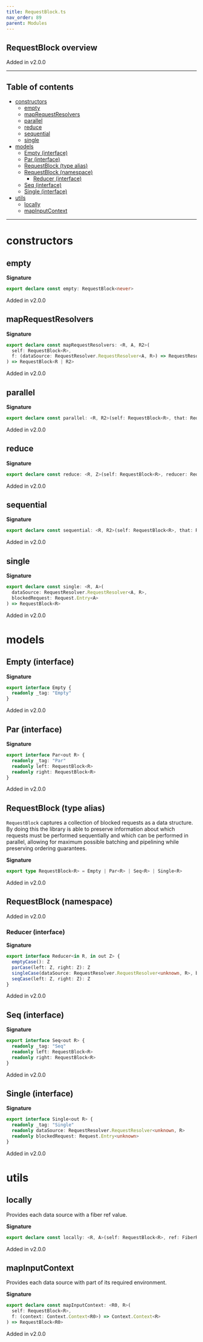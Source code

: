 ```yaml
---
title: RequestBlock.ts
nav_order: 89
parent: Modules
---
```


## RequestBlock overview

Added in v2.0.0

---

<h2 class="text-delta">Table of contents</h2>

- [constructors](#constructors)
  - [empty](#empty)
  - [mapRequestResolvers](#maprequestresolvers)
  - [parallel](#parallel)
  - [reduce](#reduce)
  - [sequential](#sequential)
  - [single](#single)
- [models](#models)
  - [Empty (interface)](#empty-interface)
  - [Par (interface)](#par-interface)
  - [RequestBlock (type alias)](#requestblock-type-alias)
  - [RequestBlock (namespace)](#requestblock-namespace)
    - [Reducer (interface)](#reducer-interface)
  - [Seq (interface)](#seq-interface)
  - [Single (interface)](#single-interface)
- [utils](#utils)
  - [locally](#locally)
  - [mapInputContext](#mapinputcontext)

---

# constructors

## empty

**Signature**

```ts
export declare const empty: RequestBlock<never>
```

Added in v2.0.0

## mapRequestResolvers

**Signature**

```ts
export declare const mapRequestResolvers: <R, A, R2>(
  self: RequestBlock<R>,
  f: (dataSource: RequestResolver.RequestResolver<A, R>) => RequestResolver.RequestResolver<A, R2>
) => RequestBlock<R | R2>
```

Added in v2.0.0

## parallel

**Signature**

```ts
export declare const parallel: <R, R2>(self: RequestBlock<R>, that: RequestBlock<R2>) => RequestBlock<R | R2>
```

Added in v2.0.0

## reduce

**Signature**

```ts
export declare const reduce: <R, Z>(self: RequestBlock<R>, reducer: RequestBlock.Reducer<R, Z>) => Z
```

Added in v2.0.0

## sequential

**Signature**

```ts
export declare const sequential: <R, R2>(self: RequestBlock<R>, that: RequestBlock<R2>) => RequestBlock<R | R2>
```

Added in v2.0.0

## single

**Signature**

```ts
export declare const single: <R, A>(
  dataSource: RequestResolver.RequestResolver<A, R>,
  blockedRequest: Request.Entry<A>
) => RequestBlock<R>
```

Added in v2.0.0

# models

## Empty (interface)

**Signature**

```ts
export interface Empty {
  readonly _tag: "Empty"
}
```

Added in v2.0.0

## Par (interface)

**Signature**

```ts
export interface Par<out R> {
  readonly _tag: "Par"
  readonly left: RequestBlock<R>
  readonly right: RequestBlock<R>
}
```

Added in v2.0.0

## RequestBlock (type alias)

`RequestBlock` captures a collection of blocked requests as a data
structure. By doing this the library is able to preserve information about
which requests must be performed sequentially and which can be performed in
parallel, allowing for maximum possible batching and pipelining while
preserving ordering guarantees.

**Signature**

```ts
export type RequestBlock<R> = Empty | Par<R> | Seq<R> | Single<R>
```

Added in v2.0.0

## RequestBlock (namespace)

Added in v2.0.0

### Reducer (interface)

**Signature**

```ts
export interface Reducer<in R, in out Z> {
  emptyCase(): Z
  parCase(left: Z, right: Z): Z
  singleCase(dataSource: RequestResolver.RequestResolver<unknown, R>, blockedRequest: Request.Entry<unknown>): Z
  seqCase(left: Z, right: Z): Z
}
```

Added in v2.0.0

## Seq (interface)

**Signature**

```ts
export interface Seq<out R> {
  readonly _tag: "Seq"
  readonly left: RequestBlock<R>
  readonly right: RequestBlock<R>
}
```

Added in v2.0.0

## Single (interface)

**Signature**

```ts
export interface Single<out R> {
  readonly _tag: "Single"
  readonly dataSource: RequestResolver.RequestResolver<unknown, R>
  readonly blockedRequest: Request.Entry<unknown>
}
```

Added in v2.0.0

# utils

## locally

Provides each data source with a fiber ref value.

**Signature**

```ts
export declare const locally: <R, A>(self: RequestBlock<R>, ref: FiberRef<A>, value: A) => RequestBlock<R>
```

Added in v2.0.0

## mapInputContext

Provides each data source with part of its required environment.

**Signature**

```ts
export declare const mapInputContext: <R0, R>(
  self: RequestBlock<R>,
  f: (context: Context.Context<R0>) => Context.Context<R>
) => RequestBlock<R0>
```

Added in v2.0.0
